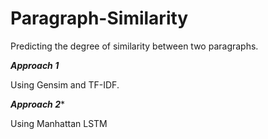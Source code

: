 # Paragraph-Similarity
Predicting the degree of similarity between two paragraphs.

***Approach 1***

Using Gensim and TF-IDF.

***Approach 2****

Using Manhattan LSTM
